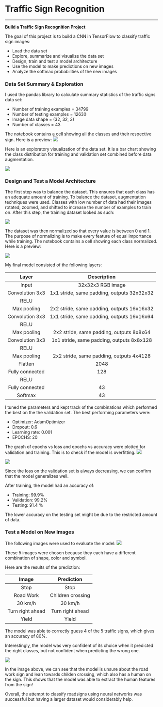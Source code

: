# **Traffic Sign Recognition** 
---

**Build a Traffic Sign Recognition Project**

The goal of this project is to build a CNN in TensorFlow to classify traffic sign images:
* Load the data set
* Explore, summarize and visualize the data set
* Design, train and test a model architecture
* Use the model to make predictions on new images
* Analyze the softmax probabilities of the new images


### Data Set Summary & Exploration

I used the pandas library to calculate summary statistics of the traffic
signs data set:

* Number of training examples = 34799
* Number of testing examples = 12630
* Image data shape = (32, 32, 3)
* Number of classes = 43

The notebook contains a cell showing all the classes and their respective sign. Here is a preview:
<img src="data/train.PNG"/>


Here is an exploratory visualization of the data set. It is a bar chart showing the class distribution for training and validation set combined before data augmentation.

<img src="data/pre-augmentation.png"/>

### Design and Test a Model Architecture

The first step was to balance the dataset. This ensures that each class has an adequate amount of training. To balance the dataset, augmentation techniques were used. Classes with low number of data had their images rotated, zoomed, and shifted to increase the number of examples to train on. After this step, the training dataset looked as such:

<img src="data/post-augmentation.png"/>

The dataset was then normalized so that every value is between 0 and 1. The purpose of normalizing is to make every feature of equal importance while training. The notebook contains a cell showing each class normalized. Here is a preview:

<img src="data/norm.PNG"/> 


My final model consisted of the following layers:

| Layer         		|     Description	        					| 
|:---------------------:|:---------------------------------------------:| 
| Input         		| 32x32x3 RGB image   							| 
| Convolution 3x3     	| 1x1 stride, same padding, outputs 32x32x32 	|
| RELU					|												|
| Max pooling	      	| 2x2 stride, same padding, outputs 16x16x32 				|
| Convolution 3x3	    | 1x1 stride, same padding, outputs 16x16x64      									|
| RELU					|												|
| Max pooling	      	| 2x2 stride, same padding, outputs 8x8x64 				|
| Convolution 3x3	    | 1x1 stride, same padding, outputs 8x8x128      									|
| RELU					|												|
| Max pooling	      	| 2x2 stride, same padding, outputs 4x4128 				|
| Flatten   | 2048 |
| Fully connected		| 128       									|
| RELU					|												|
| Fully connected		| 43       									|
| Softmax				| 43        									|
 


I tuned the parameters and kept track of the combinations which performed the best on the the validation set. The best performing parameters were:
* Optimizer: AdamOptimizer
* Dropout: 0.6
* Learning rate: 0.001 
* EPOCHS: 20

The graph of epochs vs loss and epochs vs accuracy were plotted for validation and training. This is to check if the model is overfitting.
<img src="data/acc.png"/> 

<img src="data/loss.png"/> 

Since the loss on the validation set is always decreasing, we can confirm that the model generalizes well.

After training, the model had an accuracy of:
* Training: 99.9%
* Validation: 99.2%
* Testing: 91.4 %

The lower accuracy on the testing set might be due to the restricted amount of data.
 

### Test a Model on New Images

The following images were used to evaluate the model:
<img src="data/test.PNG"/>

These 5 images were chosen because they each have a different combination of shape, color and symbol.

Here are the results of the prediction:

| Image			        |     Prediction	        					| 
|:---------------------:|:---------------------------------------------:| 
| Stop       		| Stop    									| 
| Road Work     			| Children crossing 										|
| 30 km/h					| 30 km/h   |
| Turn right ahead	      		| Turn right ahead		 				|
| Yield		| Yield     							|


The model was able to correctly guess 4 of the 5 traffic signs, which gives an accuracy of 80%.

Interestingly, the model was very confident of its choice when it predicted the right classes, but not confident when predicting the wrong one.

<img src="data/pred.png"/>

In the image above, we can see that the model is unsure about the road work sign and lean towards childen crossing, which also has a human on the sign. This shows that the model was able to extract the human features from the sign!

Overall, the attempt to classify roadsigns using neural networks was successful but having a larger dataset would considerably help.
